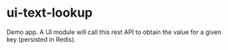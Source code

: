 # ui-text-lookup
Demo app. A UI module will call this rest API to obtain the value for a given key (persisted in Redis).
